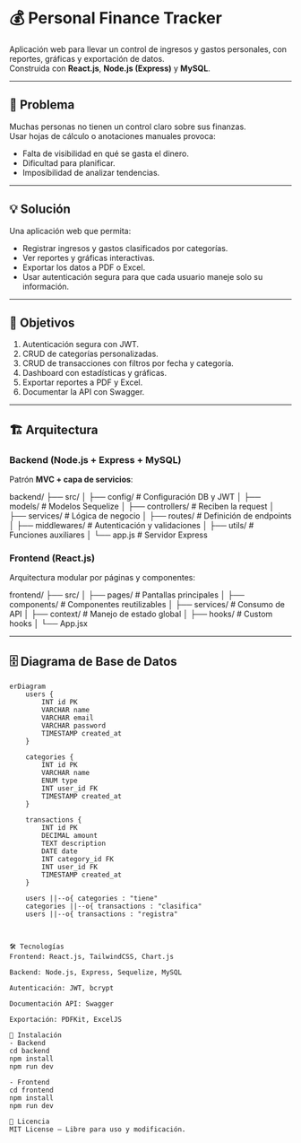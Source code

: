 # 💰 Personal Finance Tracker

Aplicación web para llevar un control de ingresos y gastos personales, con reportes, gráficas y exportación de datos.  
Construida con **React.js**, **Node.js (Express)** y **MySQL**.

---

## 🛑 Problema
Muchas personas no tienen un control claro sobre sus finanzas.  
Usar hojas de cálculo o anotaciones manuales provoca:
- Falta de visibilidad en qué se gasta el dinero.
- Dificultad para planificar.
- Imposibilidad de analizar tendencias.

---

## 💡 Solución
Una aplicación web que permita:
- Registrar ingresos y gastos clasificados por categorías.
- Ver reportes y gráficas interactivas.
- Exportar los datos a PDF o Excel.
- Usar autenticación segura para que cada usuario maneje solo su información.

---

## 🎯 Objetivos
1. Autenticación segura con JWT.
2. CRUD de categorías personalizadas.
3. CRUD de transacciones con filtros por fecha y categoría.
4. Dashboard con estadísticas y gráficas.
5. Exportar reportes a PDF y Excel.
6. Documentar la API con Swagger.

---

## 🏗 Arquitectura

### Backend (Node.js + Express + MySQL)
Patrón **MVC + capa de servicios**:

backend/
├── src/
│ ├── config/ # Configuración DB y JWT
│ ├── models/ # Modelos Sequelize
│ ├── controllers/ # Reciben la request
│ ├── services/ # Lógica de negocio
│ ├── routes/ # Definición de endpoints
│ ├── middlewares/ # Autenticación y validaciones
│ ├── utils/ # Funciones auxiliares
│ └── app.js # Servidor Express

### Frontend (React.js)
Arquitectura modular por páginas y componentes:


frontend/
├── src/
│ ├── pages/ # Pantallas principales
│ ├── components/ # Componentes reutilizables
│ ├── services/ # Consumo de API
│ ├── context/ # Manejo de estado global
│ ├── hooks/ # Custom hooks
│ └── App.jsx

---

## 🗄 Diagrama de Base de Datos

```mermaid
erDiagram
    users {
        INT id PK
        VARCHAR name
        VARCHAR email
        VARCHAR password
        TIMESTAMP created_at
    }

    categories {
        INT id PK
        VARCHAR name
        ENUM type
        INT user_id FK
        TIMESTAMP created_at
    }

    transactions {
        INT id PK
        DECIMAL amount
        TEXT description
        DATE date
        INT category_id FK
        INT user_id FK
        TIMESTAMP created_at
    }

    users ||--o{ categories : "tiene"
    categories ||--o{ transactions : "clasifica"
    users ||--o{ transactions : "registra"



🛠 Tecnologías
Frontend: React.js, TailwindCSS, Chart.js

Backend: Node.js, Express, Sequelize, MySQL

Autenticación: JWT, bcrypt

Documentación API: Swagger

Exportación: PDFKit, ExcelJS

🚀 Instalación
- Backend
cd backend
npm install
npm run dev

- Frontend
cd frontend
npm install
npm run dev

📜 Licencia
MIT License – Libre para uso y modificación.
